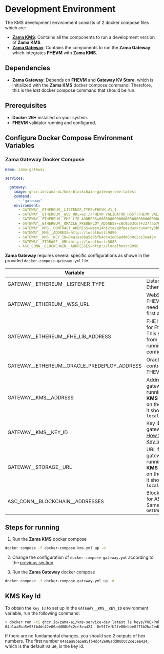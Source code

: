 # Development Environment

The KMS development environment consists of 2 docker compose files which are:

- [**Zama KMS**](./docker-compose-kms.yml): Contains all the components to run a development version of **Zama KMS**.
- [**Zama Gateway**](./docker-compose-gateway.yml): Contains the components to run the **Zama Gateway** which integrates **FHEVM** with **Zama KMS**.

## Dependencies

- **Zama Gateway**: Depends on **FHEVM** and **Gateway KV Store**, which is initialized with the **Zama KMS** docker compose command. Therefore, this is the _last_ docker compose command that should be run.

## Prerequisites

- **Docker 26+** installed on your system.
- **FHEVM** validator running and configured.

## Configure Docker Compose Environment Variables

### Zama Gateway Docker Compose

```yaml
name: zama-gateway

services:

  gateway:
    image: ghcr.io/zama-ai/kms-blockchain-gateway-dev:latest
    command:
      - "gateway"
    environment:
      - GATEWAY__ETHEREUM__LISTENER_TYPE=FHEVM_V1_1
      - GATEWAY__ETHEREUM__WSS_URL=ws://FHEVM_VALIDATOR_HOST:FHEVM_VALIDATOR_PORT
      - GATEWAY__ETHEREUM__FHE_LIB_ADDRESS=000000000000000000000000000000000000005d
      - GATEWAY__ETHEREUM__ORACLE_PREDEPLOY_ADDRESS=c8c9303Cd7F337fab769686B593B87DC3403E0cd
      - GATEWAY__KMS__CONTRACT_ADDRESS=wasm14hj2tavq8fpesdwxxcu44rty3hh90vhujrvcmstl4zr3txmfvw9s0phg4d
      - GATEWAY__KMS__ADDRESS=http://localhost:9090
      - GATEWAY__KMS__KEY_ID=04a1aa8ba5e95fb4dc42e06add00b0c2ce3ea424
      - GATEWAY__STORAGE__URL=http://localhost:8088
      - ASC_CONN__BLOCKCHAIN__ADDRESSES=http://localhost:9090
```

**Zama Gateway** requires several specific configurations as shown in the provided `docker-compose-gateway.yml` file.

| Variable | Description | Default Value |
| --- | --- | --- |
| GATEWAY__ETHEREUM__LISTENER_TYPE | Listener type for Ethereum gateway | FHEVM_V1_1 |
| GATEWAY__ETHEREUM__WSS_URL | WebSocket URL for FHEVM Ethereum. You need to run FHEVM first and set this data | ws://FHEVM_VALIDATOR_HOST:FHEVM_VALIDATOR_PORT |
| GATEWAY__ETHEREUM__FHE_LIB_ADDRESS | FHE library address for Ethereum gateway. This should be taken from FHEVM once it is running and configured | 000000000000000000000000000000000000005d |
| GATEWAY__ETHEREUM__ORACLE_PREDEPLOY_ADDRESS | Oracle predeploy contract address for FHEVM gateway | c8c9303Cd7F337fab769686B593B87DC3403E0cd |
| GATEWAY__KMS__ADDRESS | Address for KMS gateway. If you are running the **Zama KMS** docker container on the same machine, it should be `localhost:9090` | http://localhost:9090 |
| GATEWAY__KMS__KEY_ID | Key ID for KMS gateway. Refer to the [How to obtain KMS Key Id](#kms-key-id) section | 04a1aa8ba5e95fb4dc42e06add00b0c2ce3ea424 |
| GATEWAY__STORAGE__URL | URL for storage gateway. If you are running the **Zama KMS** docker container on the same machine, it should be `localhost:8088` | http://KMS-KV-STORE-HOST:KMS-KV-STORE-PORT |
| ASC_CONN__BLOCKCHAIN__ADDRESSES | Blockchain addresses for ASC connection. Same as `GATEWAY__KMS__ADDRESS` | http://localhost:9090 |

## Steps for running

1. Run the **Zama KMS** docker compose

```bash
docker compose -f docker-compose-kms.yml up -d
```

2. Change the configuration of `docker-compose-gateway.yml` according to the [previous section](#zama-gateway-docker-compose).

3. Run the **Zama Gateway** docker compose

```bash
docker compose -f docker-compose-gateway.yml up -d
```

## KMS Key Id

To obtain the `Key Id` to set up in the `GATEWAY__KMS__KEY_ID` environment variable, run the following command:

```bash
> docker run -ti ghcr.io/zama-ai/kms-service-dev:latest ls keys/PUB/PublicKey
04a1aa8ba5e95fb4dc42e06add00b0c2ce3ea424  8e917efb2fe00ebbe8f73b2ba2ed80e7e28970de
```

If there are no fundamental changes, you should see 2 outputs of hex numbers. The first number `04a1aa8ba5e95fb4dc42e06add00b0c2ce3ea424`, which is the default value, is the key id.
